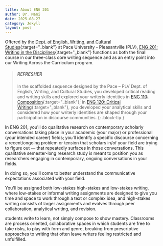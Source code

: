 ```yaml
---
title: About ENG 201
author: Dr. Mani
date: 2025-08-27
category: Jekyll
layout: post
---
```


Offered by the [Dept. of English, Writing, and Cultural Studies](https://www.pace.edu/dyson/departments/english-writing-and-cultural-studies){:target="_blank"} at Pace University - Pleasantville (PLV), [ENG 201: Writing in the Disciplines](https://www.pace.edu/dyson/departments/english-writing-and-cultural-studies/core-writing-program){:target="_blank"} functions as both the final course in our three-class core writing sequence and as an entry point into our Writing Across the Curriculum program. 

> ##### REFRESHER
> In the scaffolded sequence designed by the Pace &ndash; PLV Dept. of English, Writing, and Cultural Studies, you developed critical reading and writing skills and explored your writerly identities in [ENG 110: Composition](https://catalog.pace.edu/undergraduate/courses-a-z/eng/#:~:text=ENG%20110%C2%A0%C2%A0Composition%C2%A0%C2%A0(3%20credits)){:target="_blank"}; in [ENG 120: Critical Writing](https://catalog.pace.edu/undergraduate/courses-a-z/eng/#:~:text=ENG%20120%C2%A0%C2%A0Critical%20Writing%C2%A0%C2%A0(4%20credits)){:target="_blank"}, you developed your analytical skills and considered how your writerly identities are shaped through your participation in discourse communities.
{: .block-tip }

In ENG 201, you'll do qualitative research on contemporary scholarly conversations taking place in your academic (your major) or professional (your intended career) fields; you'll identify a specific discourse concerning a recent/ongoing problem or tension that scholars in/of your field are trying to figure out &mdash; that repeatedly surfaces in those conversations. This qualitative semester-long research study is meant to position you as researchers engaging in contemporary, ongoing conversations in your fields.









In doing so, you'll come to better understand the communicative expectations associated with your field. 

You'll be assigned both low-stakes 
high-stakes and low-stakes writing, where low-stakes or informal writing assignments are designed to give you time and space to work through a text or complex idea, and high-stakes writing consists of larger assignments and evolves through peer collaboration, analytical writing, and revision. 

students write to learn, not simply compose to show mastery. Classrooms are process oriented, collaborative spaces in which students are free to take risks, to play with form and genre, breaking from prescriptive approaches to writing that often leave writers feeling restricted and unfulfilled.